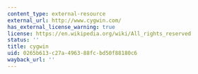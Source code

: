 ```yaml
---
content_type: external-resource
external_url: http://www.cygwin.com/
has_external_license_warning: true
license: https://en.wikipedia.org/wiki/All_rights_reserved
status: ''
title: cygwin
uid: 0265b613-c27a-4963-88fc-bd50f88180c6
wayback_url: ''
---
```


